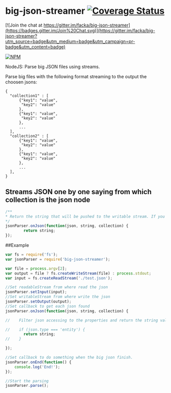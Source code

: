 # big-json-streamer  [![Coverage Status](https://coveralls.io/repos/facka/big-json-streamer/badge.svg)](https://coveralls.io/r/facka/big-json-streamer)

[![Join the chat at https://gitter.im/facka/big-json-streamer](https://badges.gitter.im/Join%20Chat.svg)](https://gitter.im/facka/big-json-streamer?utm_source=badge&utm_medium=badge&utm_campaign=pr-badge&utm_content=badge)

[![NPM](https://nodei.co/npm/big-json-streamer.png?downloads=true&downloadRank=true&stars=true)](https://nodei.co/npm/big-json-streamer/)


NodeJS: Parse big JSON files using streams.

Parse big files with the following format streaming to the output the choosen jsons:


    {
      "collection1" : [
          {"key1": "value",
           "key2": "value"
          },
          {"key1": "value",
           "key2": "value"
          },
          ...
      ],
      "collection2" : [
          {"key1": "value",
           "key2": "value"
          },
          {"key1": "value",
           "key2": "value"
          },
          ...
      ],
    }
    
## Streams JSON one by one saying from which collection is the json node

```javascript
/**
* Return the string that will be pushed to the writable stream. If you want to ignore the json node just return null.
*/
jsonParser.onJson(function(json, string, collection) {
        return string;
});
```
    

##Example

```javascript
var fs = require('fs');
var jsonParser = require('big-json-streamer');

var file = process.argv[2];
var output = file ? fs.createWriteStream(file) : process.stdout;
var input = fs.createReadStream('./test.json');

//Set readableStream from where read the json
jsonParser.setInput(input);
//Set writableStream from where write the json
jsonParser.setOutput(output);
//Set callback to get each json found
jsonParser.onJson(function(json, string, collection) {

//    Filter json accessing to the properties and return the string value if you want to include it to the result or null if you want to discard it.

//    if (json.type === 'entity') {
        return string;
//    }

});

//Set callback to do something when the big json finish.
jsonParser.onEnd(function() {
    console.log('End!');
});

//Start the parsing
jsonParser.parse();

```
